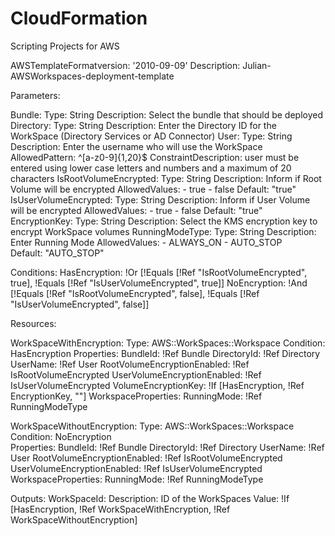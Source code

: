 # CloudFormation
Scripting Projects for AWS


AWSTemplateFormatversion: '2010-09-09'
Description: Julian-AWSWorkspaces-deployment-template

Parameters:

  Bundle:
    Type: String
    Description: Select the bundle that should be deployed
  Directory:
    Type: String
    Description: Enter the Directory ID for the WorkSpace (Directory Services or AD Connector)
  User:
    Type: String
    Description: Enter the username who will use the WorkSpace
    AllowedPattern: ^[a-z0-9]{1,20}$
    ConstraintDescription: user must be entered using lower case letters and numbers and a maximum of 20 characters
  IsRootVolumeEncrypted:
    Type: String
    Description: Inform if Root Volume will be encrypted
    AllowedValues:
      - true
      - false
    Default: "true"  
  IsUserVolumeEncrypted:
    Type: String
    Description: Inform if User Volume will be encrypted
    AllowedValues:
      - true
      - false
    Default: "true"       
  EncryptionKey:
    Type: String
    Description: Select the KMS encryption key to encrypt WorkSpace volumes
  RunningModeType:
    Type: String
    Description: Enter Running Mode
    AllowedValues:
      - ALWAYS_ON
      - AUTO_STOP  
    Default: "AUTO_STOP"

Conditions:
  HasEncryption: !Or [!Equals [!Ref "IsRootVolumeEncrypted", true], !Equals [!Ref "IsUserVolumeEncrypted", true]]
  NoEncryption: !And [!Equals [!Ref "IsRootVolumeEncrypted", false], !Equals [!Ref "IsUserVolumeEncrypted", false]]

Resources:

  WorkSpaceWithEncryption:
    Type: AWS::WorkSpaces::Workspace
    Condition: HasEncryption
    Properties:
      BundleId: !Ref Bundle
      DirectoryId: !Ref Directory
      UserName: !Ref User
      RootVolumeEncryptionEnabled: !Ref IsRootVolumeEncrypted
      UserVolumeEncryptionEnabled: !Ref IsUserVolumeEncrypted
      VolumeEncryptionKey: !If [HasEncryption, !Ref EncryptionKey, ""]
      WorkspaceProperties:
        RunningMode: !Ref RunningModeType

  WorkSpaceWithoutEncryption:
    Type: AWS::WorkSpaces::Workspace
    Condition: NoEncryption    
    Properties:
      BundleId: !Ref Bundle
      DirectoryId: !Ref Directory
      UserName: !Ref User
      RootVolumeEncryptionEnabled: !Ref IsRootVolumeEncrypted
      UserVolumeEncryptionEnabled: !Ref IsUserVolumeEncrypted
      WorkspaceProperties:
        RunningMode: !Ref RunningModeType

Outputs:
  WorkSpaceId:
    Description: ID of the WorkSpaces
    Value: !If [HasEncryption, !Ref WorkSpaceWithEncryption, !Ref WorkSpaceWithoutEncryption]  
